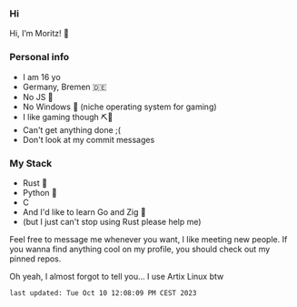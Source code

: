 
### Hi

Hi, I’m Moritz! 👋

### Personal info
- I am 16 yo
- Germany, Bremen 🇩🇪
- No JS 🚫
- No Windows 🚫 (niche operating system for gaming)
- I like gaming though ⛏🧱
- Can't get anything done ;(
- Don't look at my commit messages

### My Stack
- Rust 🦀
- Python 🐍
- C
- And I'd like to learn Go and Zig 🦦
- (but I just can't stop using Rust please help me)

Feel free to message me whenever you want, I like meeting new people.
If you wanna find anything cool on my profile, you should check out my pinned repos.

Oh yeah, I almost forgot to tell you... I use Artix Linux btw

`last updated: Tue Oct 10 12:08:09 PM CEST 2023`
